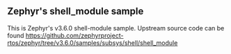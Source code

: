 Zephyr's shell_module sample
---

This is Zephyr's v3.6.0 shell-module sample.
Upstream source code can be found https://github.com/zephyrproject-rtos/zephyr/tree/v3.6.0/samples/subsys/shell/shell_module
